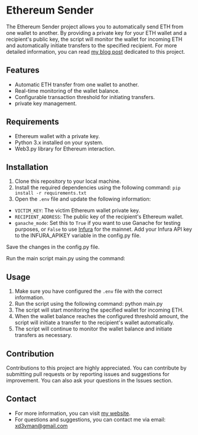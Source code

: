 # Ethereum Sender

The Ethereum Sender project allows you to automatically send ETH from one wallet to another. By providing a private key for your ETH wallet and a recipient's public key, the script will monitor the wallet for incoming ETH and automatically initiate transfers to the specified recipient.
For more detailed information, you can read [my blog post](https://sobhan.hashnode.dev/unveiling-ethereum-transfer-a-deep-dive-into-sweeper-bots-for-ethereum) dedicated to this project.

## Features

- Automatic ETH transfer from one wallet to another.
- Real-time monitoring of the wallet balance.
- Configurable transaction threshold for initiating transfers.
- private key management.

## Requirements

- Ethereum wallet with a private key.
- Python 3.x installed on your system.
- Web3.py library for Ethereum interaction.

## Installation

1. Clone this repository to your local machine.
2. Install the required dependencies using the following command:
 `pip install -r requirements.txt`
3. Open the `.env` file and update the following information:
- `VICTIM_KEY`: The victim Ethereum wallet private key.
- `RECIPIENT_ADDRESS`: The public key of the recipient's Ethereum wallet.
- `ganache_mode`: Set this to `True` if you want to use Ganache for testing purposes, or `False` to use [Infura](https://infura.io) for the mainnet.
Add your Infura API key to the INFURA_APIKEY variable in the config.py file.

Save the changes in the config.py file.

Run the main script main.py using the command:

## Usage

1. Make sure you have configured the `.env` file with the correct information.
2. Run the script using the following command: python main.py
3. The script will start monitoring the specified wallet for incoming ETH.
4. When the wallet balance reaches the configured threshold amount, the script will initiate a transfer to the recipient's wallet automatically.
5. The script will continue to monitor the wallet balance and initiate transfers as necessary.

## Contribution

Contributions to this project are highly appreciated. You can contribute by submitting pull requests or by reporting issues and suggestions for improvement. You can also ask your questions in the Issues section.

## Contact
- For more information, you can visit [my website](http://sobhan.hashnode.dev).
- For questions and suggestions, you can contact me via email: xd3vman@gmail.com
